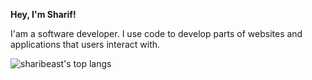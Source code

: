 **Hey, I'm Sharif!**

I'am a software developer. I use code to develop parts of websites and applications that users interact with.

![sharibeast's top langs](https://github-readme-stats.vercel.app/api/top-langs/?username=sharibeast&card_width=445&hide=javascript,html,css,pug,sass&langs_count=6&layout=compact&title_color=5A67D8&icon_color=5A67D8&text_color=374151&bg_color=ffffff)
